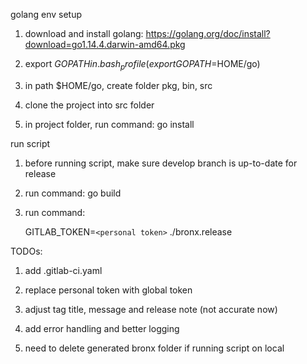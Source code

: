 golang env setup

1. download and install golang: https://golang.org/doc/install?download=go1.14.4.darwin-amd64.pkg

2. export $GOPATH in .bash_profile (export GOPATH=$HOME/go)

3. in path $HOME/go, create folder pkg, bin, src

4. clone the project into src folder

5. in project folder, run command: go install

run script

1. before running script, make sure develop branch is up-to-date for release

2. run command: go build

3. run command:
   
   GITLAB_TOKEN=`<personal token>` ./bronx.release


TODOs:

1. add .gitlab-ci.yaml

2. replace personal token with global token

3. adjust tag title, message and release note (not accurate now)

4. add error handling and better logging

5. need to delete generated bronx folder if running script on local